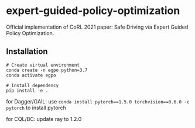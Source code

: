 # expert-guided-policy-optimization
Official implementation of CoRL 2021 paper: Safe Driving via Expert Guided Policy Optimization.

## Installation
```
# Create virtual environment
conda create -n egpo python=3.7
conda activate egpo

# Install dependency
pip install -e .
```
for Dagger/GAIL:
use ```conda install pytorch==1.5.0 torchvision==0.6.0 -c pytorch``` to install pytorch 

for CQL/BC:
update ray to 1.2.0


